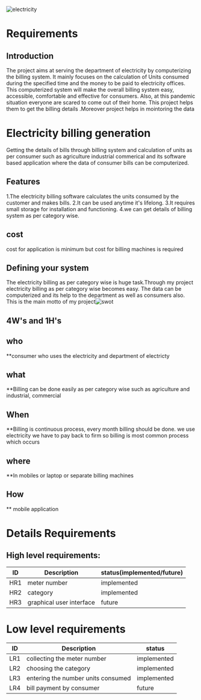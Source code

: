 ![electricity](https://user-images.githubusercontent.com/86049636/125460413-32541ce2-0e33-4e3d-84f4-aa7e43fea1c1.jpeg)


# Requirements
## Introduction
 The project aims at serving the department of electricity by computerizing the billing system. It mainly focuses on the calculation of Units consumed during the specified time and the money to be paid to electricity offices. This computerized system will make the overall billing system easy, accessible, comfortable and effective for consumers.
 Also, at this pandemic situation everyone are scared to come out of their home. This project helps them to get the billing details .Moreover project helps in mointoring the data
# Electricity billing generation
Getting the details of bills through billing system and calculation of units as per consumer such as agriculture industrial commerical and its software based application where the data of consumer bills can be computerized.
## Features
1.The electricity billing software calculates the units consumed by the customer and makes bills.
2.It can be used anytime it's lifelong.
3.It requires small storage for installation and functioning.
4.we can get details of billing system as per category wise.
## cost
 cost for application is minimum but cost for billing machines is required
 ## Defining your system
 The electricity billing as per category wise is huge task.Through my project electricity billing as per category wise becomes easy. The data can be computerized and its help to the department as well as consumers also. This is the main motto of my project![swot](https://user-images.githubusercontent.com/86049636/125430553-817c3a58-a674-472a-a4f0-27a3bd05f548.jpg)
## 4W's and 1H's
## who
**consumer who uses the electricity and department of electricty
## what
**Billing can be done easily as per category wise such as agriculture and industrial, commercial 
## When 
**Billing is continuous process, every month  billing should be done. we use electricity we have to pay back to firm so billing is most common process which occurs
## where
**In mobiles or laptop or separate billing machines
## How 
** mobile application

 # Details Requirements
 ## High level requirements:
 ID |  Description | status(implemented/future)
 ---|--------------|------------------------
 HR1| meter number | implemented
 HR2| category     | implemented
 HR3| graphical user interface | future
 
 # Low level requirements
 ID  | Description | status
 --- |-------------|------------------
 LR1 | collecting the meter number| implemented
 LR2 | choosing the category | implemented
 LR3 | entering the number units consumed | implemented
 LR4 | bill payment by consumer | future
 
 
 
